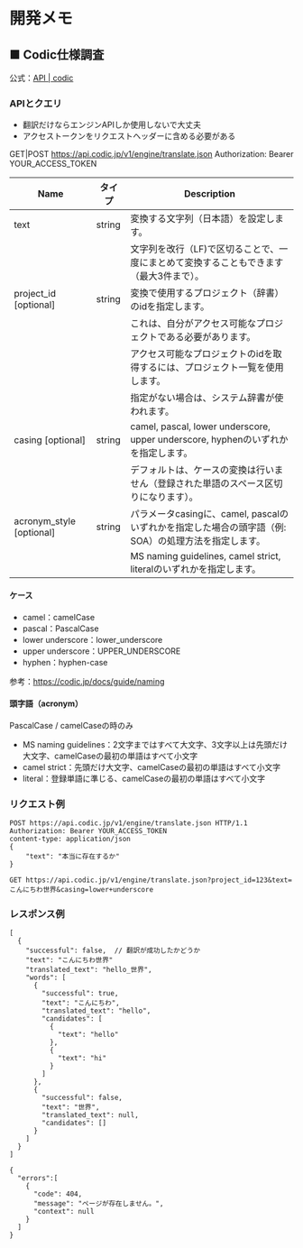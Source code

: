 # 開発メモ

## ■ Codic仕様調査

公式：[API | codic](https://codic.jp/docs/api)

### APIとクエリ

* 翻訳だけならエンジンAPIしか使用しないで大丈夫
* アクセストークンをリクエストヘッダーに含める必要がある

GET|POST https://api.codic.jp/v1/engine/translate.json
Authorization: Bearer YOUR_ACCESS_TOKEN

|           Name           | タイプ |                                             Description                                              |
| ------------------------ | ------ | ---------------------------------------------------------------------------------------------------- |
| text                     | string | 変換する文字列（日本語）を設定します。                                                               |
|                          |        | 文字列を改行（LF)で区切ることで、一度にまとめて変換することもできます（最大3件まで）。               |
| project_id [optional]    | string | 変換で使用するプロジェクト（辞書）のidを指定します。                                                 |
|                          |        | これは、自分がアクセス可能なプロジェクトである必要があります。                                       |
|                          |        | アクセス可能なプロジェクトのidを取得するには、プロジェクト一覧を使用します。                         |
|                          |        | 指定がない場合は、システム辞書が使われます。                                                         |
| casing [optional]        | string | camel, pascal, lower underscore, upper underscore, hyphenのいずれかを指定します。                    |
|                          |        | デフォルトは、ケースの変換は行いません（登録された単語のスペース区切りになります）。                 |
| acronym_style [optional] | string | パラメータcasingに、camel, pascalのいずれかを指定した場合の頭字語（例: SOA）の処理方法を指定します。 |
|                          |        | MS naming guidelines, camel strict, literalのいずれかを指定します。                                  |

#### ケース

* camel：camelCase
* pascal：PascalCase
* lower underscore：lower_underscore
* upper underscore：UPPER_UNDERSCORE
* hyphen：hyphen-case

参考：https://codic.jp/docs/guide/naming

#### 頭字語（acronym）

PascalCase / camelCaseの時のみ

* MS naming guidelines：2文字まではすべて大文字、3文字以上は先頭だけ大文字、camelCaseの最初の単語はすべて小文字
* camel strict：先頭だけ大文字、camelCaseの最初の単語はすべて小文字
* literal：登録単語に準じる、camelCaseの最初の単語はすべて小文字

### リクエスト例

```
POST https://api.codic.jp/v1/engine/translate.json HTTP/1.1
Authorization: Bearer YOUR_ACCESS_TOKEN
content-type: application/json
{
    "text": "本当に存在するか"
}
```

```
GET https://api.codic.jp/v1/engine/translate.json?project_id=123&text=こんにちわ世界&casing=lower+underscore
```

### レスポンス例

```
[
  {
    "successful": false,  // 翻訳が成功したかどうか
    "text": "こんにちわ世界"
    "translated_text": "hello_世界",
    "words": [
      {
        "successful": true,
        "text": "こんにちわ",
        "translated_text": "hello",
        "candidates": [
          {
            "text": "hello"
          },
          {
            "text": "hi"
          }
        ]
      },
      {
        "successful": false,
        "text": "世界",
        "translated_text": null,
        "candidates": []
      }
    ]
  }
]
```

```
{
  "errors":[
    {
      "code": 404,
      "message": "ページが存在しません。",
      "context": null
    }
  ]
}
```
